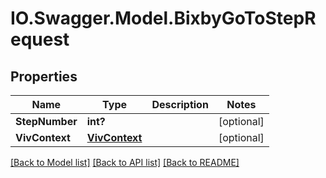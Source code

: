 # IO.Swagger.Model.BixbyGoToStepRequest
## Properties

Name | Type | Description | Notes
------------ | ------------- | ------------- | -------------
**StepNumber** | **int?** |  | [optional] 
**VivContext** | [**VivContext**](VivContext.md) |  | [optional] 

[[Back to Model list]](../README.md#documentation-for-models) [[Back to API list]](../README.md#documentation-for-api-endpoints) [[Back to README]](../README.md)

